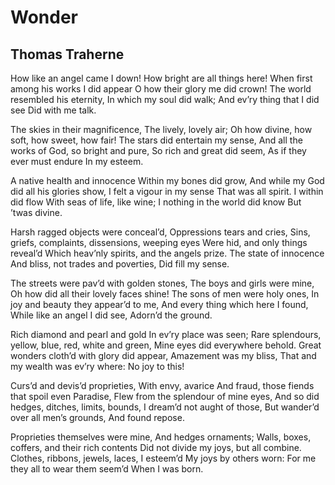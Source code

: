 # Wonder
## Thomas Traherne
How like an angel came I down!
How bright are all things here!
When first among his works I did appear
O how their glory me did crown!
The world resembled his eternity,
In which my soul did walk;
And ev’ry thing that I did see
Did with me talk.

The skies in their magnificence,
The lively, lovely air;
Oh how divine, how soft, how sweet, how fair!
The stars did entertain my sense,
And all the works of God, so bright and pure,
So rich and great did seem,
As if they ever must endure
In my esteem.

A native health and innocence
Within my bones did grow,
And while my God did all his glories show,
I felt a vigour in my sense
That was all spirit. I within did flow
With seas of life, like wine;
I nothing in the world did know
But ’twas divine.

Harsh ragged objects were conceal’d,
Oppressions tears and cries,
Sins, griefs, complaints, dissensions, weeping eyes
Were hid, and only things reveal’d
Which heav’nly spirits, and the angels prize.
The state of innocence
And bliss, not trades and poverties,
Did fill my sense.

The streets were pav’d with golden stones,
The boys and girls were mine,
Oh how did all their lovely faces shine!
The sons of men were holy ones,
In joy and beauty they appear’d to me,
And every thing which here I found,
While like an angel I did see,
Adorn’d the ground.

Rich diamond and pearl and gold
In ev’ry place was seen;
Rare splendours, yellow, blue, red, white and green,
Mine eyes did everywhere behold.
Great wonders cloth’d with glory did appear,
Amazement was my bliss,
That and my wealth was ev’ry where:
No joy to this!

Curs’d and devis’d proprieties,
With envy, avarice
And fraud, those fiends that spoil even Paradise,
Flew from the splendour of mine eyes,
And so did hedges, ditches, limits, bounds,
I dream’d not aught of those,
But wander’d over all men’s grounds,
And found repose.

Proprieties themselves were mine,
And hedges ornaments;
Walls, boxes, coffers, and their rich contents
Did not divide my joys, but all combine.
Clothes, ribbons, jewels, laces, I esteem’d
My joys by others worn:
For me they all to wear them seem’d
When I was born.